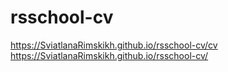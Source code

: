 # rsschool-cv
https://SviatlanaRimskikh.github.io/rsschool-cv/cv
https://SviatlanaRimskikh.github.io/rsschool-cv/
